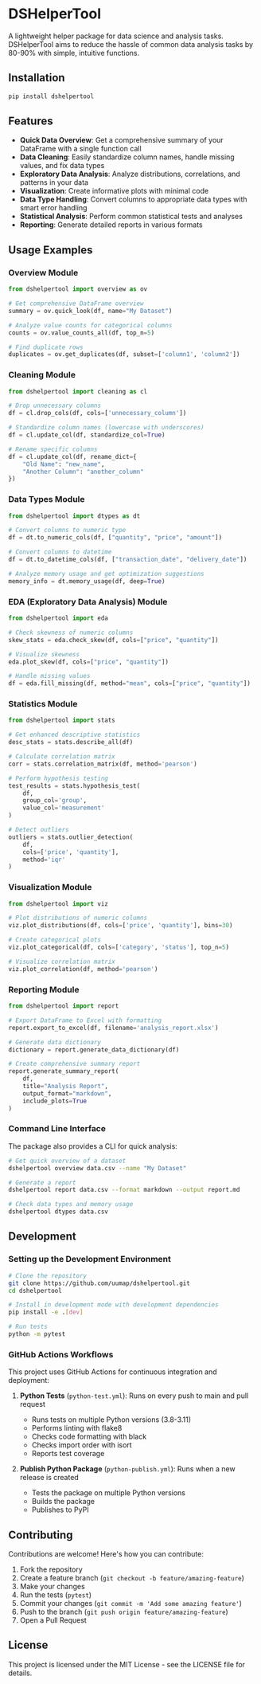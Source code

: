 # DSHelperTool

A lightweight helper package for data science and analysis tasks. DSHelperTool aims to reduce the hassle of common data analysis tasks by 80-90% with simple, intuitive functions.

## Installation

```bash
pip install dshelpertool
```

## Features

- **Quick Data Overview**: Get a comprehensive summary of your DataFrame with a single function call
- **Data Cleaning**: Easily standardize column names, handle missing values, and fix data types
- **Exploratory Data Analysis**: Analyze distributions, correlations, and patterns in your data
- **Visualization**: Create informative plots with minimal code
- **Data Type Handling**: Convert columns to appropriate data types with smart error handling
- **Statistical Analysis**: Perform common statistical tests and analyses
- **Reporting**: Generate detailed reports in various formats

## Usage Examples

### Overview Module

```python
from dshelpertool import overview as ov

# Get comprehensive DataFrame overview
summary = ov.quick_look(df, name="My Dataset")

# Analyze value counts for categorical columns
counts = ov.value_counts_all(df, top_n=5)

# Find duplicate rows
duplicates = ov.get_duplicates(df, subset=['column1', 'column2'])
```

### Cleaning Module

```python
from dshelpertool import cleaning as cl

# Drop unnecessary columns
df = cl.drop_cols(df, cols=['unnecessary_column'])

# Standardize column names (lowercase with underscores)
df = cl.update_col(df, standardize_col=True)

# Rename specific columns
df = cl.update_col(df, rename_dict={
    "Old Name": "new_name", 
    "Another Column": "another_column"
})
```

### Data Types Module

```python
from dshelpertool import dtypes as dt

# Convert columns to numeric type
df = dt.to_numeric_cols(df, ["quantity", "price", "amount"])

# Convert columns to datetime
df = dt.to_datetime_cols(df, ["transaction_date", "delivery_date"])

# Analyze memory usage and get optimization suggestions
memory_info = dt.memory_usage(df, deep=True)
```

### EDA (Exploratory Data Analysis) Module

```python
from dshelpertool import eda

# Check skewness of numeric columns
skew_stats = eda.check_skew(df, cols=["price", "quantity"])

# Visualize skewness
eda.plot_skew(df, cols=["price", "quantity"])

# Handle missing values
df = eda.fill_missing(df, method="mean", cols=["price", "quantity"])
```

### Statistics Module

```python
from dshelpertool import stats

# Get enhanced descriptive statistics
desc_stats = stats.describe_all(df)

# Calculate correlation matrix
corr = stats.correlation_matrix(df, method='pearson')

# Perform hypothesis testing
test_results = stats.hypothesis_test(
    df, 
    group_col='group', 
    value_col='measurement'
)

# Detect outliers
outliers = stats.outlier_detection(
    df, 
    cols=['price', 'quantity'], 
    method='iqr'
)
```

### Visualization Module

```python
from dshelpertool import viz

# Plot distributions of numeric columns
viz.plot_distributions(df, cols=['price', 'quantity'], bins=30)

# Create categorical plots
viz.plot_categorical(df, cols=['category', 'status'], top_n=5)

# Visualize correlation matrix
viz.plot_correlation(df, method='pearson')
```

### Reporting Module

```python
from dshelpertool import report

# Export DataFrame to Excel with formatting
report.export_to_excel(df, filename='analysis_report.xlsx')

# Generate data dictionary
dictionary = report.generate_data_dictionary(df)

# Create comprehensive summary report
report.generate_summary_report(
    df,
    title="Analysis Report",
    output_format="markdown",
    include_plots=True
)
```

### Command Line Interface

The package also provides a CLI for quick analysis:

```bash
# Get quick overview of a dataset
dshelpertool overview data.csv --name "My Dataset"

# Generate a report
dshelpertool report data.csv --format markdown --output report.md

# Check data types and memory usage
dshelpertool dtypes data.csv
```

## Development

### Setting up the Development Environment

```bash
# Clone the repository
git clone https://github.com/uumap/dshelpertool.git
cd dshelpertool

# Install in development mode with development dependencies
pip install -e .[dev]

# Run tests
python -m pytest
```

### GitHub Actions Workflows

This project uses GitHub Actions for continuous integration and deployment:

1. **Python Tests** (`python-test.yml`): Runs on every push to main and pull request
   - Runs tests on multiple Python versions (3.8-3.11)
   - Performs linting with flake8
   - Checks code formatting with black
   - Checks import order with isort
   - Reports test coverage

2. **Publish Python Package** (`python-publish.yml`): Runs when a new release is created
   - Tests the package on multiple Python versions
   - Builds the package
   - Publishes to PyPI

## Contributing

Contributions are welcome! Here's how you can contribute:

1. Fork the repository
2. Create a feature branch (`git checkout -b feature/amazing-feature`)
3. Make your changes
4. Run the tests (`pytest`)
5. Commit your changes (`git commit -m 'Add some amazing feature'`)
6. Push to the branch (`git push origin feature/amazing-feature`)
7. Open a Pull Request

## License

This project is licensed under the MIT License - see the LICENSE file for details.

